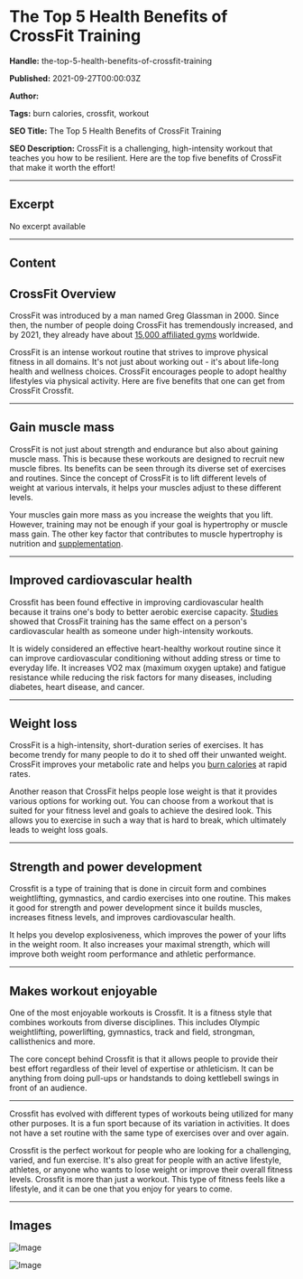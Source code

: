 # The Top 5 Health Benefits of CrossFit Training

**Handle:** the-top-5-health-benefits-of-crossfit-training

**Published:** 2021-09-27T00:00:03Z

**Author:**  

**Tags:** burn calories, crossfit, workout

**SEO Title:** The Top 5 Health Benefits of CrossFit Training

**SEO Description:** CrossFit is a challenging, high-intensity workout that teaches you how to be resilient. Here are the top five benefits of CrossFit that make it worth the effort!

---

## Excerpt

No excerpt available

---

## Content

## CrossFit Overview

CrossFit was introduced by a man named Greg Glassman in 2000. Since then, the number of people doing CrossFit has tremendously increased, and by 2021, they already have about [15,000 affiliated gyms](https://www.livestrong.com/article/13730816-crossfit-statistics) worldwide.

CrossFit is an intense workout routine that strives to improve physical fitness in all domains. It's not just about working out - it's about life-long health and wellness choices. CrossFit encourages people to adopt healthy lifestyles via physical activity. Here are five benefits that one can get from CrossFit Crossfit.

---

## Gain muscle mass

CrossFit is not just about strength and endurance but also about gaining muscle mass. This is because these workouts are designed to recruit new muscle fibres. Its benefits can be seen through its diverse set of exercises and routines. Since the concept of CrossFit is to lift different levels of weight at various intervals, it helps your muscles adjust to these different levels.

Your muscles gain more mass as you increase the weights that you lift. However, training may not be enough if your goal is hypertrophy or muscle mass gain. The other key factor that contributes to muscle hypertrophy is nutrition and [supplementation](https://www.vpa.com.au).

---

## Improved cardiovascular health

Crossfit has been found effective in improving cardiovascular health because it trains one's body to better aerobic exercise capacity. [Studies](https://journals.sagepub.com/doi/pdf/10.1177/2165079916685568) showed that CrossFit training has the same effect on a person's cardiovascular health as someone under high-intensity workouts.

It is widely considered an effective heart-healthy workout routine since it can improve cardiovascular conditioning without adding stress or time to everyday life. It increases VO2 max (maximum oxygen uptake) and fatigue resistance while reducing the risk factors for many diseases, including diabetes, heart disease, and cancer.

---

## Weight loss

CrossFit is a high-intensity, short-duration series of exercises. It has become trendy for many people to do it to shed off their unwanted weight. CrossFit improves your metabolic rate and helps you [burn calories](https://www.vpa.com.au/products/weight-loss-pack?variant=32516090953783) at rapid rates.

Another reason that CrossFit helps people lose weight is that it provides various options for working out. You can choose from a workout that is suited for your fitness level and goals to achieve the desired look. This allows you to exercise in such a way that is hard to break, which ultimately leads to weight loss goals.

---

## Strength and power development

Crossfit is a type of training that is done in circuit form and combines weightlifting, gymnastics, and cardio exercises into one routine. This makes it good for strength and power development since it builds muscles, increases fitness levels, and improves cardiovascular health.

It helps you develop explosiveness, which improves the power of your lifts in the weight room. It also increases your maximal strength, which will improve both weight room performance and athletic performance.

---

## Makes workout enjoyable

One of the most enjoyable workouts is Crossfit. It is a fitness style that combines workouts from diverse disciplines. This includes Olympic weightlifting, powerlifting, gymnastics, track and field, strongman, callisthenics and more.

The core concept behind Crossfit is that it allows people to provide their best effort regardless of their level of expertise or athleticism. It can be anything from doing pull-ups or handstands to doing kettlebell swings in front of an audience.

---

Crossfit has evolved with different types of workouts being utilized for many other purposes. It is a fun sport because of its variation in activities. It does not have a set routine with the same type of exercises over and over again.

Crossfit is the perfect workout for people who are looking for a challenging, varied, and fun exercise. It's also great for people with an active lifestyle, athletes, or anyone who wants to lose weight or improve their overall fitness levels. Crossfit is more than just a workout. This type of fitness feels like a lifestyle, and it can be one that you enjoy for years to come.

---

## Images

![Image](undefined)

![Image](undefined)

